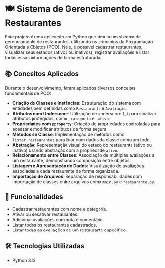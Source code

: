 # 🍽️ Sistema de Gerenciamento de Restaurantes

Este projeto é uma aplicação em Python que simula um sistema de gerenciamento de restaurantes, utilizando os princípios da Programação Orientada a Objetos (POO). Nele, é possível cadastrar restaurantes, visualizar seus estados (ativos ou inativos), registrar avaliações e listar todas essas informações de forma estruturada.

## 📚 Conceitos Aplicados

Durante o desenvolvimento, foram aplicados diversos conceitos fundamentais de POO:

- **Criação de Classes e Instâncias**: Estruturação do sistema com entidades bem definidas como `Restaurante` e `Avaliação`.
- **Atributos com Underscore**: Utilização de underscore (`_`) para sinalizar atributos protegidos, como `_categoria` e `_ativo`.
- **Propriedades com `@property`**: Criação de propriedades controladas para acessar e modificar atributos de forma segura.
- **Métodos de Classe**: Implementação de métodos como `listar_restaurantes` para lidar com dados da classe como um todo.
- **Abstração**: Representação visual do estado do restaurante (ativo ou inativo) usando abstração com a propriedade `ativo`.
- **Relacionamento entre Classes**: Associação de múltiplas avaliações a um restaurante, demonstrando composição entre objetos.
- **Listagem e Apresentação de Dados**: Visualização de avaliações associadas a cada restaurante de forma organizada.
- **Importação de Arquivos**: Separação de responsabilidades com importação de classes entre arquivos como `main.py` e `restaurante.py`.

## 🚀 Funcionalidades

- Cadastrar restaurantes com nome e categoria.
- Ativar ou desativar restaurantes.
- Adicionar avaliações com nota e comentário.
- Listar todos os restaurantes cadastrados.
- Listar todas as avaliações de um restaurante específico.

## 🛠️ Tecnologias Utilizadas

- Python 3.13


